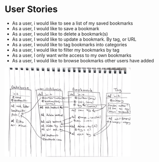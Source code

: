 # User Stories
* As a user, i would like to see a list of my saved bookmarks
* As a user, I would like to save a bookmark
* As a user, I would like to delete a bookmark(s)
* As a user, I would like to update a bookmark. By tag, or URL
* As a user, I would like to tag bookmarks into categories
* As a user, I would like to filter my bookmarks by tag
* As a user, I only want write access to my own bookmarks
* As a user, I would like to browse bookmarks other users have added

<img alt="Domain Modelling" src="./images/Scanned Document.png" width="400px" style="display: block;" />